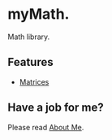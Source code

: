 # myMath.

Math library.

## Features

* [Matrices](./matrix)

 ## Have a job for me?
Please read [About Me](https://anhr.github.io/AboutMe/).
